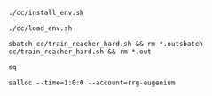 ```shell
./cc/install_env.sh
```

```shell
./cc/load_env.sh
```


```shell
sbatch cc/train_reacher_hard.sh && rm *.outsbatch cc/train_reacher_hard.sh && rm *.out
```

```shell
sq
```

```shell
salloc --time=1:0:0 --account=rrg-eugenium
```

